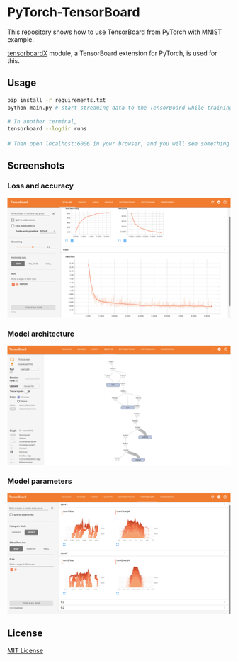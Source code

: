 # PyTorch-TensorBoard

This repository shows how to use TensorBoard from PyTorch with MNIST example. 

[tensorboardX](https://github.com/lanpa/tensorboard-pytorch) module, a TensorBoard extension for PyTorch, is used for this.

## Usage

```bash
pip install -r requirements.txt
python main.py # start streaming data to the TensorBoard while training the model
```

```bash
# In another terminal, 
tensorboard --logdir runs

# Then open localhost:6006 in your browser, and you will see something like the screenshots below.
```

## Screenshots

### Loss and accuracy

<img src="screenshots/scalars_loss_accuracy.png" />

### Model architecture

<img src="screenshots/graphs_model.png" />

### Model parameters

<img src="screenshots/histograms_params.png" />

## License

[MIT License](LICENSE.txt)
